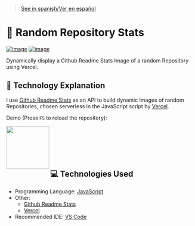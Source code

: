 > [See in spanish/Ver en español](https://github.com/LuisMiSanVe/RandomReposStat/blob/main/README.es.md)
# 🎰 Random Repository Stats
[![image](https://img.shields.io/badge/Vercel-%23000000.svg?style=for-the-badge&logo=Vercel&logoColor=ffffff)](https://vercel.com/)
[![image](https://img.shields.io/badge/javascript-%23ff8040.svg?style=for-the-badge&logo=JavaScript&logoColor=ffffff)](https://developer.mozilla.org/docs/Web/JavaScript)

Dynamically display a Github Readme Stats Image of a random Repository using Vercel.

## 📝 Technology Explanation
I use [Github Readme Stats](https://github.com/anuraghazra/github-readme-stats) as an API to build dynamic Images of random Repositories, chosen serverless in the JavaScript script by [Vercel](https://vercel.com/).

Demo (Press `F5` to reload the repository):

<a align="left" href="https://github.com/LuisMiSanVe" title="Random Repo">
  <img align="left" height="115" src="https://random-repos-stat.vercel.app/api/random-repo"/>
</a>
<br><br><br><br><br>

## 💻 Technologies Used
- Programming Language: [JavaScript](https://developer.mozilla.org/docs/Web/JavaScript)
- Other:
  - [Github Readme Stats](https://github.com/anuraghazra/github-readme-stats)
  - [Vercel](https://vercel.com/)
- Recommended IDE: [VS Code](https://code.visualstudio.com/)
